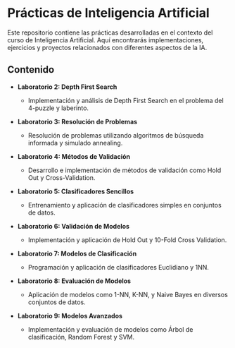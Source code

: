 # Prácticas de Inteligencia Artificial

Este repositorio contiene las prácticas desarrolladas en el contexto del curso de Inteligencia Artificial. Aquí encontrarás implementaciones, ejercicios y proyectos relacionados con diferentes aspectos de la IA.

## Contenido

- **Laboratorio 2: Depth First Search**
  - Implementación y análisis de Depth First Search en el problema del 4-puzzle y laberinto.

- **Laboratorio 3: Resolución de Problemas**
  - Resolución de problemas utilizando algoritmos de búsqueda informada y simulado annealing.

- **Laboratorio 4: Métodos de Validación**
  - Desarrollo e implementación de métodos de validación como Hold Out y Cross-Validation.

- **Laboratorio 5: Clasificadores Sencillos**
  - Entrenamiento y aplicación de clasificadores simples en conjuntos de datos.

- **Laboratorio 6: Validación de Modelos**
  - Implementación y aplicación de Hold Out y 10-Fold Cross Validation.

- **Laboratorio 7: Modelos de Clasificación**
  - Programación y aplicación de clasificadores Euclidiano y 1NN.

- **Laboratorio 8: Evaluación de Modelos**
  - Aplicación de modelos como 1-NN, K-NN, y Naive Bayes en diversos conjuntos de datos.

- **Laboratorio 9: Modelos Avanzados**
  - Implementación y evaluación de modelos como Árbol de clasificación, Random Forest y SVM.

